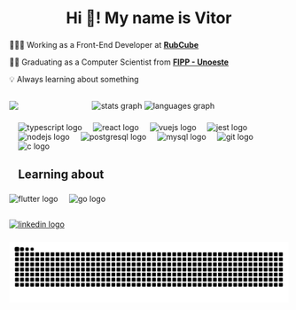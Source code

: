 <h1 align="center">Hi 👋! My name is Vitor</h1>

###

👨🏻‍💻 Working as a Front-End Developer at [**RubCube**](https://www.rubcube.com/)

👨‍🎓 Graduating as a Computer Scientist from [**FIPP - Unoeste**](https://unoeste.br/fipp/)

💡 Always learning about something

###

<h2 align="left"></h2>

###

<div align="center">
  <img align="left" height="150" src="https://media.tenor.com/3NP3M9aViooAAAAi/duck-waddling.gif"  />
  <img src='https://github-readme-streak-stats.herokuapp.com/?user=vitorakutsu&theme=dracula&hide_border=false' height="150" alt="stats graph"  />
  <img src="https://github-readme-stats.vercel.app/api/top-langs?username=vitorakutsu&locale=en&hide_title=false&layout=compact&card_width=320&langs_count=5&theme=dracula&hide_border=false" height="150" alt="languages graph"  />
</div>

###

<div align="left">
  <img src="https://cdn.jsdelivr.net/gh/devicons/devicon/icons/typescript/typescript-original.svg" height="30" alt="typescript logo"  />
  <img width="12" />
  <img src="https://cdn.jsdelivr.net/gh/devicons/devicon/icons/react/react-original.svg" height="30" alt="react logo"  />
  <img width="12" />
  <img src="https://cdn.jsdelivr.net/gh/devicons/devicon/icons/vuejs/vuejs-original.svg" height="30" alt="vuejs logo"  />
  <img width="12" />
  <img src="https://cdn.jsdelivr.net/gh/devicons/devicon/icons/jest/jest-plain.svg" height="30" alt="jest logo"  />
  <img width="12" />
  <img src="https://cdn.jsdelivr.net/gh/devicons/devicon/icons/nodejs/nodejs-original.svg" height="30" alt="nodejs logo"  />
  <img width="12" />
  <img src="https://cdn.jsdelivr.net/gh/devicons/devicon/icons/postgresql/postgresql-original.svg" height="30" alt="postgresql logo"  />
  <img width="12" />
  <img src="https://cdn.jsdelivr.net/gh/devicons/devicon/icons/mysql/mysql-original.svg" height="30" alt="mysql logo"  />
  <img width="12" />
  <img src="https://cdn.jsdelivr.net/gh/devicons/devicon/icons/git/git-original.svg" height="30" alt="git logo"  />
  <img width="12" />
  <img src="https://cdn.jsdelivr.net/gh/devicons/devicon/icons/c/c-original.svg" height="30" alt="c logo"  />
</div>

###

<h2 align="left">Learning about</h2>

###

<div align="left">
  <img src="https://cdn.jsdelivr.net/gh/devicons/devicon/icons/flutter/flutter-original.svg" height="30" alt="flutter logo"  />
  <img width="12" />
  <img src="https://cdn.jsdelivr.net/gh/devicons/devicon/icons/angular/angular-original.svg" height="30" alt="go logo"  />
</div>

###

<h2 align="left"></h2>

###

<div align="left">
  <a href="https://www.linkedin.com/in/vitoreyki/" target="_blank">
    <img src="https://img.shields.io/static/v1?message=LinkedIn&logo=linkedin&label=&color=0077B5&logoColor=white&labelColor=&style=for-the-badge" height="35" alt="linkedin logo"  />
  </a>
</div>

###

<img src="https://raw.githubusercontent.com/vitorakutsu/vitorakutsu/output/snake.svg" alt="Snake animation" />

###
